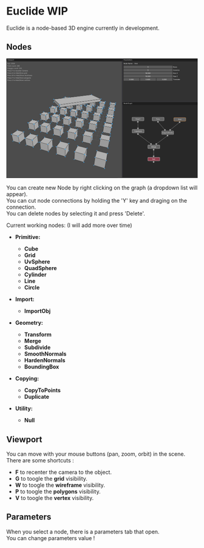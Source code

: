 # Euclide WIP

Euclide is a node-based 3D engine currently in development.

## Nodes

![Image](./readme/interface.jpg?)

You can create new Node by right clicking on the graph (a dropdown list will appear).<br/>
You can cut node connections by holding the 'Y' key and draging on the connection.<br/>
You can delete nodes by selecting it and press 'Delete'.<br/>

Current working nodes: (I will add more over time)<br/>
- **Primitive:**<br/>
    - **Cube**<br/>
    - **Grid**<br/>
    - **UvSphere**<br/>
    - **QuadSphere**<br/>
    - **Cylinder**<br/>
    - **Line**<br/>
    - **Circle**<br/>

- **Import:**<br/>
    - **ImportObj**<br/>

- **Geometry:**<br/>
    - **Transform**<br/>
    - **Merge**<br/>
    - **Subdivide**<br/>
    - **SmoothNormals**<br/>
    - **HardenNormals**<br/>
    - **BoundingBox**<br/>

- **Copying:**<br/>
    - **CopyToPoints**<br/>
    - **Duplicate**<br/>

- **Utility:**<br/>
    - **Null**<br/>

## Viewport

You can move with your mouse buttons (pan, zoom, orbit) in the scene.<br/>
There are some shortcuts :<br/>
- **F** to recenter the camera to the object.<br/>
- **G** to toogle the **grid** visibility.<br/>
- **W** to toogle the **wireframe** visibility.<br/>
- **P** to toogle the **polygons** visibility.<br/>
- **V** to toogle the **vertex** visibility.<br/>

## Parameters

When you select a node, there is a parameters tab that open.<br/>
You can change parameters value !